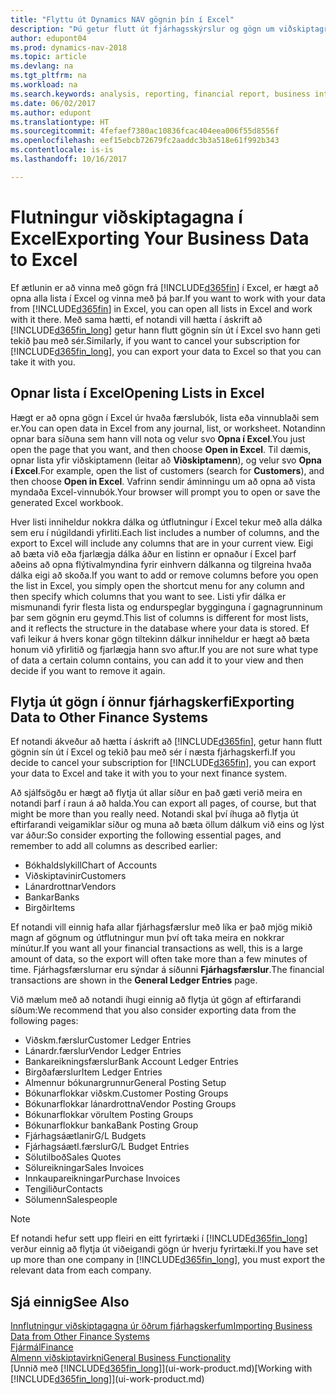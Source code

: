 ```yaml
---
title: "Flyttu út Dynamics NAV gögnin þín í Excel"
description: "Þú getur flutt út fjárhagsskýrslur og gögn um viðskiptagreind frá Dynamics NAV yfir í Excel, eða opnað Dynamics NAV gögnin í Excel."
author: edupont04
ms.prod: dynamics-nav-2018
ms.topic: article
ms.devlang: na
ms.tgt_pltfrm: na
ms.workload: na
ms.search.keywords: analysis, reporting, financial report, business intelligence, BI, Excel
ms.date: 06/02/2017
ms.author: edupont
ms.translationtype: HT
ms.sourcegitcommit: 4fefaef7380ac10836fcac404eea006f55d8556f
ms.openlocfilehash: eef15ebcb72679fc2aaddc3b3a518e61f992b343
ms.contentlocale: is-is
ms.lasthandoff: 10/16/2017

---
```

# <a name="exporting-your-business-data-to-excel"></a><span data-ttu-id="85942-103">Flutningur viðskiptagagna í Excel</span><span class="sxs-lookup"><span data-stu-id="85942-103">Exporting Your Business Data to Excel</span></span>
<span data-ttu-id="85942-104">Ef ætlunin er að vinna með gögn frá [!INCLUDE[d365fin](includes/d365fin_md.md)] í Excel, er hægt að opna alla lista í Excel og vinna með þá þar.</span><span class="sxs-lookup"><span data-stu-id="85942-104">If you want to work with your data from [!INCLUDE[d365fin](includes/d365fin_md.md)] in Excel, you can open all lists in Excel and work with it there.</span></span> <span data-ttu-id="85942-105">Með sama hætti, ef notandi vill hætta í áskrift að [!INCLUDE[d365fin_long](includes/d365fin_long_md.md)] getur hann flutt gögnin sín út í Excel svo hann geti tekið þau með sér.</span><span class="sxs-lookup"><span data-stu-id="85942-105">Similarly, if you want to cancel your subscription for [!INCLUDE[d365fin_long](includes/d365fin_long_md.md)], you can export your data to Excel so that you can take it with you.</span></span>

## <a name="opening-lists-in-excel"></a><span data-ttu-id="85942-106">Opnar lista í Excel</span><span class="sxs-lookup"><span data-stu-id="85942-106">Opening Lists in Excel</span></span>
<span data-ttu-id="85942-107">Hægt er að opna gögn í Excel úr hvaða færslubók, lista eða vinnublaði sem er.</span><span class="sxs-lookup"><span data-stu-id="85942-107">You can open data in Excel from any journal, list, or worksheet.</span></span> <span data-ttu-id="85942-108">Notandinn opnar bara síðuna sem hann vill nota og velur svo **Opna í Excel**.</span><span class="sxs-lookup"><span data-stu-id="85942-108">You just open the page that you want, and then choose **Open in Excel**.</span></span> <span data-ttu-id="85942-109">Til dæmis, opnar lista yfir viðskiptamenn (leitar að **Viðskiptamenn**), og velur svo **Opna í Excel**.</span><span class="sxs-lookup"><span data-stu-id="85942-109">For example, open the list of customers (search for **Customers**), and then choose **Open in Excel**.</span></span> <span data-ttu-id="85942-110">Vafrinn sendir áminningu um að opna að vista myndaða Excel-vinnubók.</span><span class="sxs-lookup"><span data-stu-id="85942-110">Your browser will prompt you to open or save the generated Excel workbook.</span></span>  

<span data-ttu-id="85942-111">Hver listi inniheldur nokkra dálka og útflutningur í Excel tekur með alla dálka sem eru í núgildandi yfirliti.</span><span class="sxs-lookup"><span data-stu-id="85942-111">Each list includes a number of columns, and the export to Excel will include any columns that are in your current view.</span></span> <span data-ttu-id="85942-112">Eigi að bæta við eða fjarlægja dálka áður en listinn er opnaður í Excel þarf aðeins að opna flýtivalmyndina fyrir einhvern dálkanna og tilgreina hvaða dálka eigi að skoða.</span><span class="sxs-lookup"><span data-stu-id="85942-112">If you want to add or remove columns before you open the list in Excel, you simply open the shortcut menu for any column and then specify which columns that you want to see.</span></span> <span data-ttu-id="85942-113">Listi yfir dálka er mismunandi fyrir flesta lista og endurspeglar bygginguna í gagnagrunninum þar sem gögnin eru geymd.</span><span class="sxs-lookup"><span data-stu-id="85942-113">This list of columns is different for most lists, and it reflects the structure in the database where your data is stored.</span></span> <span data-ttu-id="85942-114">Ef vafi leikur á hvers konar gögn tiltekinn dálkur inniheldur er hægt að bæta honum við yfirlitið og fjarlægja hann svo aftur.</span><span class="sxs-lookup"><span data-stu-id="85942-114">If you are not sure what type of data a certain column contains, you can add it to your view and then decide if you want to remove it again.</span></span>  

## <a name="exporting-data-to-other-finance-systems"></a><span data-ttu-id="85942-115">Flytja út gögn í önnur fjárhagskerfi</span><span class="sxs-lookup"><span data-stu-id="85942-115">Exporting Data to Other Finance Systems</span></span>
<span data-ttu-id="85942-116">Ef notandi ákveður að hætta í áskrift að [!INCLUDE[d365fin](includes/d365fin_md.md)], getur hann flutt gögnin sín út í Excel og tekið þau með sér í næsta fjárhagskerfi.</span><span class="sxs-lookup"><span data-stu-id="85942-116">If you decide to cancel your subscription for [!INCLUDE[d365fin](includes/d365fin_md.md)], you can export your data to Excel and take it with you to your next finance system.</span></span>  

<span data-ttu-id="85942-117">Að sjálfsögðu er hægt að flytja út allar síður en það gæti verið meira en notandi þarf í raun á að halda.</span><span class="sxs-lookup"><span data-stu-id="85942-117">You can export all pages, of course, but that might be more than you really need.</span></span> <span data-ttu-id="85942-118">Notandi skal því íhuga að flytja út eftirfarandi veigamiklar síður og muna að bæta öllum dálkum við eins og lýst var áður:</span><span class="sxs-lookup"><span data-stu-id="85942-118">So consider exporting the following essential pages, and remember to add all columns as described earlier:</span></span>  

* <span data-ttu-id="85942-119">Bókhaldslykill</span><span class="sxs-lookup"><span data-stu-id="85942-119">Chart of Accounts</span></span>  
* <span data-ttu-id="85942-120">Viðskiptavinir</span><span class="sxs-lookup"><span data-stu-id="85942-120">Customers</span></span>  
* <span data-ttu-id="85942-121">Lánardrottnar</span><span class="sxs-lookup"><span data-stu-id="85942-121">Vendors</span></span>  
* <span data-ttu-id="85942-122">Bankar</span><span class="sxs-lookup"><span data-stu-id="85942-122">Banks</span></span>  
* <span data-ttu-id="85942-123">Birgðir</span><span class="sxs-lookup"><span data-stu-id="85942-123">Items</span></span>  

<span data-ttu-id="85942-124">Ef notandi vill einnig hafa allar fjárhagsfærslur með líka er það mjög mikið magn af gögnum og útflutningur mun því oft taka meira en nokkrar mínútur.</span><span class="sxs-lookup"><span data-stu-id="85942-124">If you want all your financial transactions as well, this is a large amount of data, so the export will often take more than a few minutes of time.</span></span> <span data-ttu-id="85942-125">Fjárhagsfærslurnar eru sýndar á síðunni **Fjárhagsfærslur**.</span><span class="sxs-lookup"><span data-stu-id="85942-125">The financial transactions are shown in the **General Ledger Entries** page.</span></span>  

<span data-ttu-id="85942-126">Við mælum með að notandi íhugi einnig að flytja út gögn af eftirfarandi síðum:</span><span class="sxs-lookup"><span data-stu-id="85942-126">We recommend that you also consider exporting data from the following pages:</span></span>  

* <span data-ttu-id="85942-127">Viðskm.færslur</span><span class="sxs-lookup"><span data-stu-id="85942-127">Customer Ledger Entries</span></span>  
* <span data-ttu-id="85942-128">Lánardr.færslur</span><span class="sxs-lookup"><span data-stu-id="85942-128">Vendor Ledger Entries</span></span>  
* <span data-ttu-id="85942-129">Bankareikningsfærslur</span><span class="sxs-lookup"><span data-stu-id="85942-129">Bank Account Ledger Entries</span></span>  
* <span data-ttu-id="85942-130">Birgðafærslur</span><span class="sxs-lookup"><span data-stu-id="85942-130">Item Ledger Entries</span></span>  
* <span data-ttu-id="85942-131">Almennur bókunargrunnur</span><span class="sxs-lookup"><span data-stu-id="85942-131">General Posting Setup</span></span>  
* <span data-ttu-id="85942-132">Bókunarflokkar viðskm.</span><span class="sxs-lookup"><span data-stu-id="85942-132">Customer Posting Groups</span></span>  
* <span data-ttu-id="85942-133">Bókunarflokkar lánardrottna</span><span class="sxs-lookup"><span data-stu-id="85942-133">Vendor Posting Groups</span></span>  
* <span data-ttu-id="85942-134">Bókunarflokkar vöru</span><span class="sxs-lookup"><span data-stu-id="85942-134">Item Posting Groups</span></span>  
* <span data-ttu-id="85942-135">Bókunarflokkur banka</span><span class="sxs-lookup"><span data-stu-id="85942-135">Bank Posting Group</span></span>  
* <span data-ttu-id="85942-136">Fjárhagsáætlanir</span><span class="sxs-lookup"><span data-stu-id="85942-136">G/L Budgets</span></span>  
* <span data-ttu-id="85942-137">Fjárhagsáætl.færslur</span><span class="sxs-lookup"><span data-stu-id="85942-137">G/L Budget Entries</span></span>  
* <span data-ttu-id="85942-138">Sölutilboð</span><span class="sxs-lookup"><span data-stu-id="85942-138">Sales Quotes</span></span>  
* <span data-ttu-id="85942-139">Sölureikningar</span><span class="sxs-lookup"><span data-stu-id="85942-139">Sales Invoices</span></span>  
* <span data-ttu-id="85942-140">Innkaupareikningar</span><span class="sxs-lookup"><span data-stu-id="85942-140">Purchase Invoices</span></span>  
* <span data-ttu-id="85942-141">Tengiliður</span><span class="sxs-lookup"><span data-stu-id="85942-141">Contacts</span></span>  
* <span data-ttu-id="85942-142">Sölumenn</span><span class="sxs-lookup"><span data-stu-id="85942-142">Salespeople</span></span>  

> [!NOTE]  
>   <span data-ttu-id="85942-143">Ef notandi hefur sett upp fleiri en eitt fyrirtæki í [!INCLUDE[d365fin_long](includes/d365fin_long_md.md)] verður einnig að flytja út viðeigandi gögn úr hverju fyrirtæki.</span><span class="sxs-lookup"><span data-stu-id="85942-143">If you have set up more than one company in [!INCLUDE[d365fin_long](includes/d365fin_long_md.md)], you must export the relevant data from each company.</span></span>

## <a name="see-also"></a><span data-ttu-id="85942-144">Sjá einnig</span><span class="sxs-lookup"><span data-stu-id="85942-144">See Also</span></span>
[<span data-ttu-id="85942-145">Innflutningur viðskiptagagna úr öðrum fjárhagskerfum</span><span class="sxs-lookup"><span data-stu-id="85942-145">Importing Business Data from Other Finance Systems</span></span>](upload-data.md)  
[<span data-ttu-id="85942-146">Fjármál</span><span class="sxs-lookup"><span data-stu-id="85942-146">Finance</span></span>](finance.md)  
[<span data-ttu-id="85942-147">Almenn viðskiptavirkni</span><span class="sxs-lookup"><span data-stu-id="85942-147">General Business Functionality</span></span>](ui-across-business-areas.md)  
<span data-ttu-id="85942-148">[Unnið með [!INCLUDE[d365fin_long](includes/d365fin_long_md.md)]](ui-work-product.md)</span><span class="sxs-lookup"><span data-stu-id="85942-148">[Working with [!INCLUDE[d365fin_long](includes/d365fin_long_md.md)]](ui-work-product.md)</span></span>  

